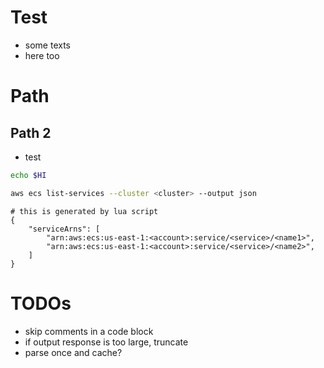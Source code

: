 # Test
- some texts
- here too

# Path
## Path 2
- test

```bash
echo $HI
```

```bash
aws ecs list-services --cluster <cluster> --output json
```
```output
# this is generated by lua script
{
    "serviceArns": [
        "arn:aws:ecs:us-east-1:<account>:service/<service>/<name1>",
        "arn:aws:ecs:us-east-1:<account>:service/<service>/<name2>",
    ]
}
```

# TODOs
- skip comments in a code block
- if output response is too large, truncate
- parse once and cache?
